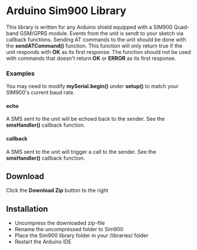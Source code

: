 # Arduino Sim900 Library #
This library is written for any Arduino shield equipped with a SIM900 Quad-band GSM/GPRS module.  Events from the unit is sendt to your sketch via callback functions.  Sending AT commands to the unit should be done with the **sendATCommand()** function.  This function will only return true if the unit responds with **OK** as its first response.  The function should not be used with commands that doesn't return **OK** or **ERROR** as its first response.

### Examples ###
You may need to modify **mySerial.begin()** under **setup()** to match your SIM900's current baud rate.

#### echo ####
A SMS sent to the unit will be echoed back to the sender.  See the **smsHandler()** callback function.

#### callback ####
A SMS sent to the unit will trigger a call to the sender.  See the **smsHandler()** callback function.

## Download ##
Click the **Download Zip** button to the right

## Installation ##
* Uncompress the downloaded zip-file
* Rename the uncompressed folder to Sim900
* Place the Sim900 library folder in your <arduinosketchfolder>/libraries/ folder
* Restart the Arduino IDE
